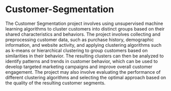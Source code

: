 # Customer-Segmentation
The Customer Segmentation project involves using unsupervised machine learning algorithms to cluster customers into distinct groups based on their shared characteristics and behaviors. The project involves collecting and preprocessing customer data, such as purchase history, demographic information, and website activity, and applying clustering algorithms such as k-means or hierarchical clustering to group customers based on similarities in their behavior. The resulting clusters can then be analyzed to identify patterns and trends in customer behavior, which can be used to develop targeted marketing campaigns and improve overall customer engagement. The project may also involve evaluating the performance of different clustering algorithms and selecting the optimal approach based on the quality of the resulting customer segments.
